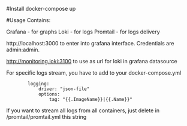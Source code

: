 #Install
docker-compose up

#Usage
Contains:

Grafana - for graphs
Loki - for logs
Promtail - for logs delivery

http://localhost:3000 to enter into grafana interface. Credentials are admin:admin.

http://monitoring.loki:3100 to use as url for loki in grafana datasource

For specific logs stream, you have to add to your docker-compose.yml 
```
        logging:
            driver: "json-file"
            options:
                tag: "{{.ImageName}}|{{.Name}}"
```

If you want to stream all logs from all containers, just delete in /promtail/promtail.yml this string
